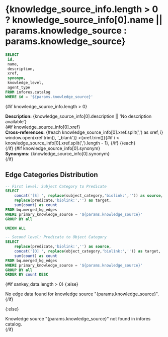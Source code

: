 # {knowledge_source_info.length > 0 ? knowledge_source_info[0].name || params.knowledge_source : params.knowledge_source}

```sql knowledge_source_info
SELECT 
 id,
 name,
 description,
 xref, 
 synonym,
 knowledge_level,
 agent_type
FROM infores.catalog
WHERE id = '${params.knowledge_source}'
```


{#if knowledge_source_info.length > 0}

<div class="max-w-3xl mx-auto text-sm leading-snug text-gray-700 mb-4">
  <strong>Description:</strong> {knowledge_source_info[0].description || 'No description available'}
</div>
{#if knowledge_source_info[0].xref}
<div class="max-w-3xl mx-auto text-sm leading-snug text-gray-700 mb-4">
  <strong>Cross-references:</strong> 
  {#each knowledge_source_info[0].xref.split(',') as xref, i}
    <!-- Using span with window.open() instead of <a> tag to bypass Evidence router and force external links -->
    <span 
      class="underline text-blue-600 cursor-pointer" 
      on:click={() => window.open(xref.trim(), '_blank')}
    >{xref.trim()}</span>{#if i < knowledge_source_info[0].xref.split(',').length - 1}, {/if}
  {/each}
</div>
{/if}
{#if knowledge_source_info[0].synonym}
<div class="max-w-3xl mx-auto text-sm leading-snug text-gray-700 mb-4">
  <strong>Synonyms:</strong> {knowledge_source_info[0].synonym}
</div>
{/if}

## Edge Categories Distribution

```sql sankey_data
-- First level: Subject Category to Predicate
SELECT 
    concat('[S] ', replace(subject_category,'biolink:','')) as source,
    replace(predicate,'biolink:','') as target,
    sum(count) as count
FROM bq.merged_kg_edges
WHERE primary_knowledge_source = '${params.knowledge_source}'
GROUP BY all

UNION ALL

-- Second level: Predicate to Object Category
SELECT 
    replace(predicate,'biolink:','') as source,
    concat('[O] ', replace(object_category,'biolink:','')) as target,
    sum(count) as count
FROM bq.merged_kg_edges
WHERE primary_knowledge_source = '${params.knowledge_source}'
GROUP BY all
ORDER BY count DESC
```

{#if sankey_data.length > 0}
<SankeyDiagram data={sankey_data} 
  sourceCol='source'
  targetCol='target'
  valueCol='count'
  linkLabels='full'
  linkColor='gradient'
  title='Knowledge Source Edge Flow'
  subtitle='Flow from Subject Categories through Predicates to Object Categories'
  chartAreaHeight={800}
/>
{:else}
<div class="text-center text-lg text-gray-500 mt-10">
  No edge data found for knowledge source "{params.knowledge_source}".
</div>
{/if}

{:else}
<div class="text-center text-lg text-red-500 mt-10">
  Knowledge source "{params.knowledge_source}" not found in infores catalog.
</div>
{/if}

